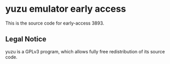 yuzu emulator early access
=============

This is the source code for early-access 3893.

## Legal Notice

yuzu is a GPLv3 program, which allows fully free redistribution of its source code.